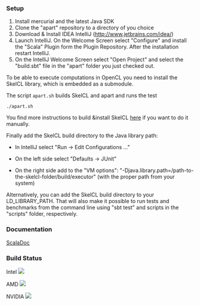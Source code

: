 ### Setup ###

1. Install mercurial and the latest Java SDK
2. Clone the "apart" repository to a directory of you choice
2. Download & Install IDEA IntelliJ (http://www.jetbrains.com/idea/)
3. Launch IntelliJ. On the Welcome Screen select "Configure" and install the "Scala" Plugin form the Plugin Repository. After the installation restart IntelliJ.
4. On the IntelliJ Welcome Screen select "Open Project" and select the "build.sbt" file in the "apart" folder you just checked out.

To be able to execute computations in OpenCL you need to install the SkelCL library, which is embedded as a submodule.

The script `apart.sh` builds SkelCL and apart and runs the test
```
./apart.sh
```

You find more instructions to build &install SkelCL [here](https://github.com/skelcl/skelcl/wiki) if you want to do it manually.

Finally add the SkelCL build directory to the Java library path:

* In IntelliJ select "Run -> Edit Configurations ..."

* On the left side select "Defaults -> JUnit"

* On the right side add to the "VM options": "-Djava.library.path=/path-to-the-skelcl-folder/build/executor" (with the proper path from your system)

Alternatively, you can add the SkelCL build directory to your LD_LIBRARY_PATH. That will also make it possible to run tests and benchmarks from the command line using "sbt test" and scripts in the "scripts" folder, respectively.

### Documentation ###

[ScalaDoc](http://pamina:8080/job/apart-amd/branch/default/javadoc/#package)

### Build Status ###

Intel ![](http://pamina:8080/job/apart-intel/branch/default/badge/icon)

AMD ![](http://pamina:8080/job/apart-amd/branch/default/badge/icon)

NVIDIA ![](http://pamina:8080/job/apart-nvidia/branch/default/badge/icon)

